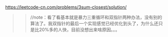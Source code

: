 
https://leetcode-cn.com/problems/3sum-closest/solution/
>> //note：看了看基本就是暴力三重循环和双指针两种办法，没有别的算法了。我双指针的最后一个实现感觉已经优化到头了，为什么还只是比20%多的人快，目前没想出来啥原因。。。
